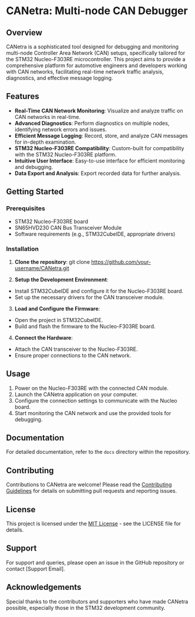 # CANetra: Multi-node CAN Debugger

## Overview
CANetra is a sophisticated tool designed for debugging and monitoring multi-node Controller Area Network (CAN) setups, specifically tailored for the STM32 Nucleo-F303RE microcontroller. This project aims to provide a comprehensive platform for automotive engineers and developers working with CAN networks, facilitating real-time network traffic analysis, diagnostics, and effective message logging.

## Features
- **Real-Time CAN Network Monitoring**: Visualize and analyze traffic on CAN networks in real-time.
- **Advanced Diagnostics**: Perform diagnostics on multiple nodes, identifying network errors and issues.
- **Efficient Message Logging**: Record, store, and analyze CAN messages for in-depth examination.
- **STM32 Nucleo-F303RE Compatibility**: Custom-built for compatibility with the STM32 Nucleo-F303RE platform.
- **Intuitive User Interface**: Easy-to-use interface for efficient monitoring and debugging.
- **Data Export and Analysis**: Export recorded data for further analysis.

## Getting Started

### Prerequisites
- STM32 Nucleo-F303RE board
- SN65HVD230 CAN Bus Transceiver Module
- Software requirements (e.g., STM32CubeIDE, appropriate drivers)

### Installation
1. **Clone the repository**:
git clone https://github.com/your-username/CANetra.git

2. **Setup the Development Environment**:
- Install STM32CubeIDE and configure it for the Nucleo-F303RE board.
- Set up the necessary drivers for the CAN transceiver module.

3. **Load and Configure the Firmware**:
- Open the project in STM32CubeIDE.
- Build and flash the firmware to the Nucleo-F303RE board.

4. **Connect the Hardware**:
- Attach the CAN transceiver to the Nucleo-F303RE.
- Ensure proper connections to the CAN network.

## Usage
1. Power on the Nucleo-F303RE with the connected CAN module.
2. Launch the CANetra application on your computer.
3. Configure the connection settings to communicate with the Nucleo board.
4. Start monitoring the CAN network and use the provided tools for debugging.

## Documentation
For detailed documentation, refer to the `docs` directory within the repository.

## Contributing
Contributions to CANetra are welcome! Please read the [Contributing Guidelines](CONTRIBUTING.md) for details on submitting pull requests and reporting issues.

## License
This project is licensed under the [MIT License](LICENSE) - see the LICENSE file for details.

## Support
For support and queries, please open an issue in the GitHub repository or contact [Support Email].

## Acknowledgements
Special thanks to the contributors and supporters who have made CANetra possible, especially those in the STM32 development community.

